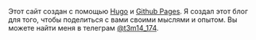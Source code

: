 Этот сайт создан с помощью [Hugo](https://gohugo.io) и [Github Pages](https://pages.github.com/). Я создал этот блог для того, чтобы поделиться с вами своими мыслями и опытом. Вы можете найти меня в телеграм [@t3m14_174](https://t.me/t3m14_174). 